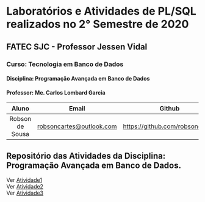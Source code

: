# Laboratórios e Atividades de PL/SQL realizados no 2° Semestre de 2020
## FATEC SJC - Professor Jessen Vidal
### Curso: Tecnologia em Banco de Dados
#### **Disciplina:** Programação Avançada em Banco de Dados
#### **Professor:** Me. Carlos Lombard Garcia

|             **Aluno**    	     |             **Email**           |                **Github**            	 |
|:------------------------------:|:-------------------------------:|:---------------------------------------:|
| Robson de Sousa 	             |  robsoncartes@outlook.com       |  https://github.com/robsoncartes  	     |

## Repositório das Atividades da Disciplina: Programação Avançada em Banco de Dados.

Ver [Atividade1](atividade1-lab1)\
Ver [Atividade2](atividade2-lab2)\
Ver [Atividade3](atividade3-lab3)